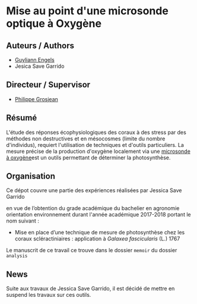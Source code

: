 
<!-- README.md is generated from README.Rmd. Please edit that file -->
Mise au point d'une microsonde optique à Oxygène
================================================

Auteurs / Authors
-----------------

-   [Guyliann Engels](https://github.com/GuyliannEngels)
-   Jesica Save Garrido

Directeur / Supervisor
----------------------

-   [Philippe Grosjean](https://github.com/phgrosjean)

Résumé
------

L'étude des réponses écophysiologiques des coraux à des stress par des méthodes non destructives et en mésocosmes (limite du nombre d'individus), requiert l'utilisation de techniques et d'outils particuliers. La mesure précise de la production d'oxygène localement via une [microsonde à oxygène](https://www.pyroscience.com/retractable-fiber-optic-oxygen-sensors.html)est un outils permettant de déterminer la photosynthèse.

Organisation
------------

Ce dépot couvre une partie des expériences réalisées par Jessica Save Garrido

en vue de l’obtention du grade académique du bachelier en agronomie orientation environnement durant l'année académique 2017-2018 portant le nom suivant :

-   Mise en place d’une technique de mesure de photosynthèse chez les coraux scléractiniaires : application à *Galaxea fascicularis* (L.) 1767

Le manuscrit de ce travail ce trouve dans le dossier `memoir` du dossier `analysis`

News
----

Suite aux travaux de Jessica Save Garrido, il est décidé de mettre en suspend les travaux sur ces outils.
